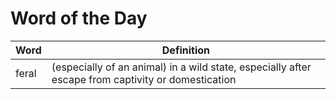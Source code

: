 # Word of the Day

|Word|Definition|
|---|---|
|feral|(especially of an animal) in a wild state, especially after escape from captivity or domestication|